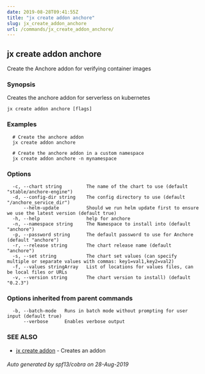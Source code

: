 ```yaml
---
date: 2019-08-28T09:41:55Z
title: "jx create addon anchore"
slug: jx_create_addon_anchore
url: /commands/jx_create_addon_anchore/
---
```

## jx create addon anchore

Create the Anchore addon for verifying container images

### Synopsis

Creates the anchore addon for serverless on kubernetes

```
jx create addon anchore [flags]
```

### Examples

```
  # Create the anchore addon
  jx create addon anchore
  
  # Create the anchore addon in a custom namespace
  jx create addon anchore -n mynamespace
```

### Options

```
  -c, --chart string         The name of the chart to use (default "stable/anchore-engine")
  -d, --config-dir string    The config directory to use (default "/anchore_service_dir")
      --helm-update          Should we run helm update first to ensure we use the latest version (default true)
  -h, --help                 help for anchore
  -n, --namespace string     The Namespace to install into (default "anchore")
  -p, --password string      The default password to use for Anchore (default "anchore")
  -r, --release string       The chart release name (default "anchore")
  -s, --set string           The chart set values (can specify multiple or separate values with commas: key1=val1,key2=val2)
  -f, --values stringArray   List of locations for values files, can be local files or URLs
  -v, --version string       The chart version to install) (default "0.2.3")
```

### Options inherited from parent commands

```
  -b, --batch-mode   Runs in batch mode without prompting for user input (default true)
      --verbose      Enables verbose output
```

### SEE ALSO

* [jx create addon](/commands/jx_create_addon/)	 - Creates an addon

###### Auto generated by spf13/cobra on 28-Aug-2019
